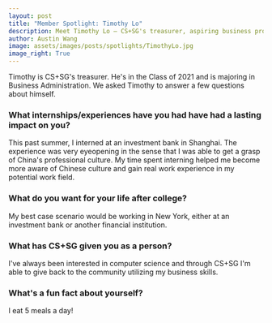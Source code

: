```yaml
---
layout: post
title: "Member Spotlight: Timothy Lo"
description: Meet Timothy Lo — CS+SG's treasurer, aspiring business professional, and perhaps the club's biggest eater?
author: Austin Wang
image: assets/images/posts/spotlights/TimothyLo.jpg 
image_right: True
---
```


Timothy is CS+SG's treasurer. He's in the Class of 2021 and is majoring in Business Administration. We asked Timothy to answer a few questions about himself.

### What internships/experiences have you had have had a lasting impact on you?

This past summer, I interned at an investment bank in Shanghai. The experience was very eyeopening in the sense that I was able to get a grasp of China's professional culture. My time spent interning helped me become more aware of Chinese culture and gain real work experience in my potential work field. 

### What do you want for your life after college?

My best case scenario would be working in New York, either at an investment bank or another financial institution.

### What has CS+SG given you as a person?

I've always been interested in computer science and through CS+SG I'm able to give back to the community utilizing my business skills. 

### What's a fun fact about yourself?

I eat 5 meals a day!
